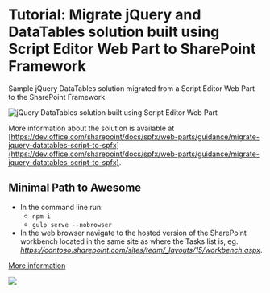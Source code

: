 # Tutorial: Migrate jQuery and DataTables solution built using Script Editor Web Part to SharePoint Framework

Sample jQuery DataTables solution migrated from a Script Editor Web Part to the SharePoint Framework.

![jQuery DataTables solution built using Script Editor Web Part](https://devofficecdn.azureedge.net/sharepointdocumentation/images/datatables-sewp.png)

More information about the solution is available at [https://dev.office.com/sharepoint/docs/spfx/web-parts/guidance/migrate-jquery-datatables-script-to-spfx](https://dev.office.com/sharepoint/docs/spfx/web-parts/guidance/migrate-jquery-datatables-script-to-spfx).

## Minimal Path to Awesome

- In the command line run:
  - `npm i`
  - `gulp serve --nobrowser`
- In the web browser navigate to the hosted version of the SharePoint workbench located in the same site as where the Tasks list is, eg. *https://contoso.sharepoint.com/sites/team/_layouts/15/workbench.aspx*.

[More information](../README.md)

<img src="https://telemetry.sharepointpnp.com/sp-dev-fx-webparts/tutorial-migrate-datatables/02" />